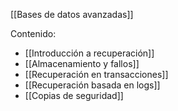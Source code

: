[[Bases de datos avanzadas]]

Contenido:
+ [[Introducción a recuperación]]
+ [[Almacenamiento y fallos]]
+ [[Recuperación en transacciones]]
+ [[Recuperación basada en logs]]
+ [[Copias de seguridad]]